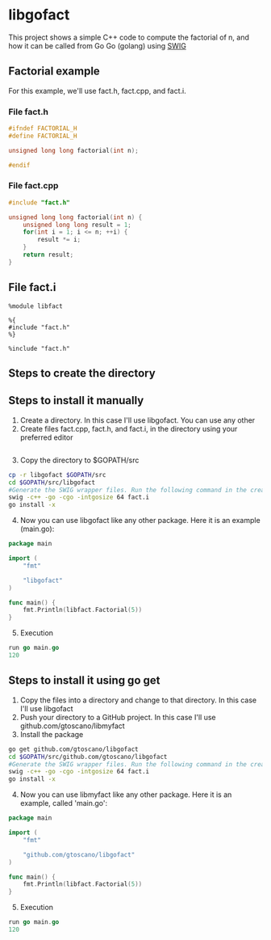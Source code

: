 
# libgofact

This project shows a simple C++ code to compute the factorial of n, and how it can be called from Go Go (golang) using [SWIG](https://swig.org/Doc4.0/SWIGDocumentation.html)

## Factorial example

For this example, we'll use fact.h, fact.cpp, and fact.i.

### File fact.h

```c++
#ifndef FACTORIAL_H
#define FACTORIAL_H

unsigned long long factorial(int n);

#endif

```
### File fact.cpp
```c++
#include "fact.h"

unsigned long long factorial(int n) {
    unsigned long long result = 1;
    for(int i = 1; i <= n; ++i) {
        result *= i;
    }
    return result;
}
```
## File fact.i
```
%module libfact

%{
#include "fact.h"
%}

%include "fact.h"
```

## Steps to create the directory 

## Steps to install it manually 
1. Create a directory. In this case I'll use libgofact. You can use any other
2. Create files fact.cpp, fact.h,  and fact.i, in the directory using your preferred editor

```
```
3. Copy the directory to $GOPATH/src
```sh
cp -r libgofact $GOPATH/src
cd $GOPATH/src/libgofact
#Generate the SWIG wrapper files. Run the following command in the created directory:
swig -c++ -go -cgo -intgosize 64 fact.i
go install -x
```
4. Now you can use libgofact like any other package. Here it is an example (main.go):
``` go
package main

import (
	"fmt"

	"libgofact"
)

func main() {
	fmt.Println(libfact.Factorial(5))
}

```
5. Execution
```go
run go main.go
120
```

## Steps to install it using go get 

1. Copy the files into a directory and change to that directory. In this case I'll use libgofact
2. Push your directory to a GitHub project. In this case I'll use github.com/gtoscano/libmyfact
3. Install the package 
```sh
go get github.com/gtoscano/libgofact
cd $GOPATH/src/github.com/gtoscano/libgofact
#Generate the SWIG wrapper files. Run the following command in the created directory:
swig -c++ -go -cgo -intgosize 64 fact.i
go install -x
```

4. Now you can use libmyfact like any other package. Here it is an example, called 'main.go':
``` go
package main

import (
	"fmt"

	"github.com/gtoscano/libgofact"
)

func main() {
	fmt.Println(libfact.Factorial(5))
}
```
5. Execution
```go
run go main.go
120
```

